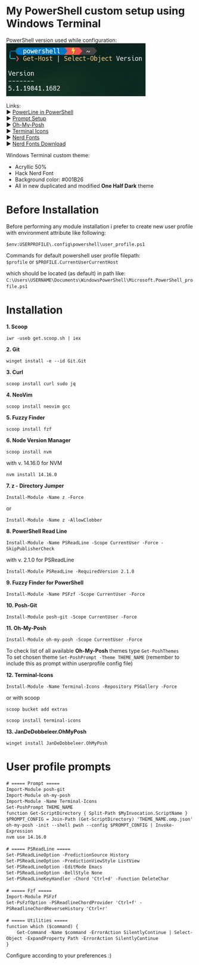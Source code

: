 # My PowerShell custom setup using Windows Terminal

PowerShell version used while configuration:\
![powershell version](./img/version.png)

Links:\
:arrow_forward: [PowerLine in PowerShell](https://docs.microsoft.com/en-us/windows/terminal/custom-terminal-gallery/powerline-in-powershell)\
:arrow_forward: [Prompt Setup](https://docs.microsoft.com/en-us/windows/terminal/tutorials/custom-prompt-setup)\
:arrow_forward: [Oh-My-Posh](https://github.com/JanDeDobbeleer/oh-my-posh)\
:arrow_forward: [Terminal Icons](https://github.com/devblackops/Terminal-Icons)\
:arrow_forward: [Nerd Fonts](https://github.com/ryanoasis/nerd-fonts)\
:arrow_forward: [Nerd Fonts Download](https://www.nerdfonts.com/font-downloads)

Windows Terminal custom theme:
- Acryllic 50%
- Hack Nerd Font
- Background color: #001B26
- All in new duplicated and modified **One Half Dark** theme


# Before Installation

Before performing any module installation i prefer to create new user profile with environment attribute like following:
```
$env:USERPROFILE\.config\powershell\user_profile.ps1
```
Commands for default powershell user profile filepath:\
``
$profile
``
or
``
$PROFILE.CurrentUserCurrentHost
``

which should be located (as default) in path like:\
``
C:\Users\USERNAME\Documents\WindowsPowerShell\Microsoft.PowerShell_profile.ps1
``


# Installation

**1. Scoop**
```
iwr -useb get.scoop.sh | iex
```
**2. Git**
```
winget install -e --id Git.Git
```
**3. Curl**
```
scoop install curl sudo jq 
```
**4. NeoVim**
```
scoop install neovim gcc
```
**5. Fuzzy Finder**
```
scoop install fzf
```
**6. Node Version Manager**
```
scoop install nvm
```
with v. 14.16.0 for NVM
```
nvm install 14.16.0
```
**7. z - Directory Jumper**
```
Install-Module -Name z -Force
```
or
```
Install-Module -Name z -AllowClobber
```
**8. PowerShell Read Line**
```
Install-Module -Name PSReadLine -Scope CurrentUser -Force -SkipPublisherCheck
```
with v. 2.1.0 for PSReadLine
```
Install-Module PSReadLine -RequiredVersion 2.1.0
```
**9. Fuzzy Finder for PowerShell**
```
Install-Module -Name PSFzf -Scope CurrentUser -Force
```
**10. Posh-Git**
```
Install-Module posh-git -Scope CurrentUser -Force
```
**11. Oh-My-Posh**
```
Install-Module oh-my-posh -Scope CurrentUser -Force
```
To check list of all available **Oh-My-Posh** themes type ``Get-PoshThemes``\
To set chosen theme ``Set-PoshPrompt -Theme THEME_NAME`` (remember to include this as prompt within userprofile config file)

**12. Terminal-Icons**
```
Install-Module -Name Terminal-Icons -Repository PSGallery -Force
```
or with scoop
```
scoop bucket add extras
```
```
scoop install terminal-icons
```
**13. JanDeDobbeleer.OhMyPosh**
```
winget install JanDeDobbeleer.OhMyPosh
```


# User profile prompts

```
# ===== Prompt =====
Import-Module posh-git
Import-Module oh-my-posh
Import-Module -Name Terminal-Icons
Set-PoshPrompt THEME_NAME
function Get-ScriptDirectory { Split-Path $MyInvocation.ScriptName }
$PROMPT_CONFIG = Join-Path (Get-ScriptDirectory) 'THEME_NAME.omp.json'
oh-my-posh -init --shell pwsh --config $PROMPT_CONFIG | Invoke-Expression
nvm use 14.16.0

# ===== PSReadLine =====
Set-PSReadLineOption -PredictionSource History
Set-PSReadLineOption -PredictionViewStyle ListView
Set-PSReadLineOption -EditMode Emacs
Set-PSReadLineOption -BellStyle None
Set-PSReadLineKeyHandler -Chord 'Ctrl+d' -Function DeleteChar

# ===== Fzf =====
Import-Module PSFzf
Set-PsFzfOption -PSReadlineChordProvider 'Ctrl+f' -PSReadlineChordReverseHistory 'Ctrl+r'

# ===== Utilities =====
function which ($command) {
	Get-Command -Name $command -ErrorAction SilentlyContinue | Select-Object -ExpandProperty Path -ErrorAction SilentlyContinue
}
```
Configure according to your preferences :)
